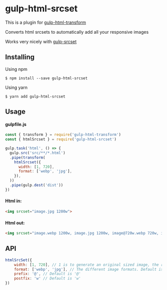 # gulp-html-srcset
This is a plugin for [gulp-html-transform](https://github.com/maistho/gulp-html-transform)

Converts html srcsets to automatically add all your responsive images

Works very nicely with [gulp-srcset](https://github.com/TrigenSoftware/gulp-srcset)

## Installing

Using npm
```
$ npm install --save gulp-html-srcset
```

Using yarn
```
$ yarn add gulp-html-srcset
```

## Usage

#### gulpfile.js
```javascript
const { transform } = require('gulp-html-transform')
const { htmlSrcset } = require('gulp-html-srcset')

gulp.task('html', () => {
  gulp.src('src/**/*.html')
  .pipe(transform(
    htmlSrcset({
      width: [1, 720],
      format: ['webp', 'jpg'],
    }),
  ))
  .pipe(gulp.dest('dist'))
})
```

#### Html in:
```html
<img srcset="image.jpg 1200w">
```

#### Html out:
```html
<img srcset="image.webp 1200w, image.jpg 1200w, image@720w.webp 720w, image@720w.jpg 720w">
```

## API
```javascript
htmlSrcSet({
    width: [1, 720], // 1 is to generate an original sized image, the rest are image widths. Default is []
    format: ['webp', 'jpg'], // The different image formats. Default is []
    prefix: '@', // Default is '@'
    postfix: 'w' // Default is 'w'
})
```

